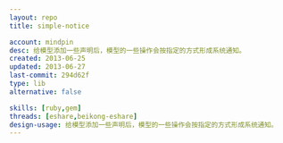 ```yaml
---
layout: repo
title: simple-notice

account: mindpin
desc: 给模型添加一些声明后，模型的一些操作会按指定的方式形成系统通知。
created: 2013-06-25
updated: 2013-06-27
last-commit: 294d62f
type: lib
alternative: false

skills: [ruby,gem]
threads: [eshare,beikong-eshare]
design-usage: 给模型添加一些声明后，模型的一些操作会按指定的方式形成系统通知。
---
```

